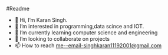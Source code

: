 #Readme
- 👋 Hi, I’m Karan Singh.
- 👀 I’m interested in programming,data scince and IOT. 
- 🌱 I’m currently learning computer science and engineering
- 💞️ I’m looking to collaborate on projects
- 📫 How to reach me--email-singhkaran11192001@gmail.com

<!---
karansingh1911/karansingh1911 is a ✨ special ✨ repository because its `README.md` (this file) appears on your GitHub profile.
You can click the Preview link to take a look at your changes.
--->
